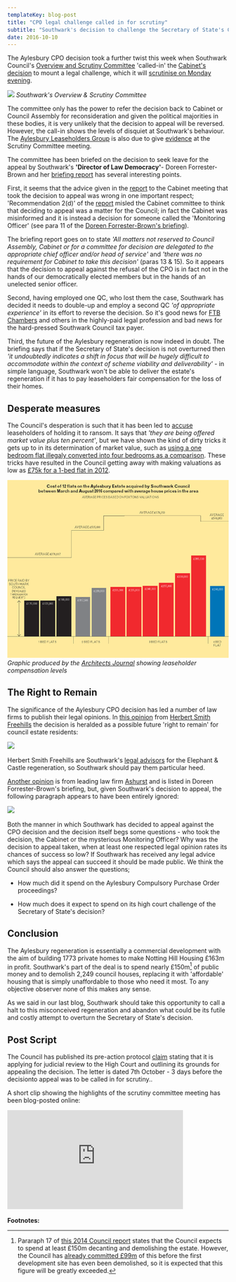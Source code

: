 ```yaml
---
templateKey: blog-post
title: "CPO legal challenge called in for scrutiny"
subtitle: "Southwark's decision to challenge the Secretary of State's CPO decision has been called in by its Overview & Scrutiny Committee"
date: 2016-10-10
---
```

The Aylesbury CPO decision took a further twist this week when Southwark Council's [Overview and Scrutiny Committee](http://moderngov.southwark.gov.uk/mgCommitteeDetails.aspx?ID=308) 'called-in' the [Cabinet's decision](http://35percent.org/2016-09-26-council-appeals-aylesbury-cpo-decision/) to mount a legal challenge, which it will [scrutinise on Monday evening](http://moderngov.southwark.gov.uk/ieListDocuments.aspx?CId=308&MId=5456&Ver=4).

![](http://35percent.org/img/oscpic.jpg)
*Southwark's Overview & Scrutiny Committee*

The committee only has the power to refer the decision back to Cabinet or Council Assembly for reconsideration and given the political majorities in these bodies, it is very unlikely that the decision to appeal will be reversed. However, the call-in shows the levels of disquiet at Southwark's behaviour. The [Aylesbury Leaseholders Group](http://halag.wordpress.com) is also due to give [evidence](https://halag.files.wordpress.com/2016/10/oscdeputation_10102016.pdf) at the Scrutiny Committee meeting.

The committee has been briefed on the decision to seek leave for the appeal by Southwark's __'Director of Law Democracy'__- Doreen Forrester-Brown and her [briefing report](http://moderngov.southwark.gov.uk/documents/s64406/Briefing%20Paper%20OSC%20101016%202.pdf) has several interesting points. 

First, it seems that the advice given in the [report](http://moderngov.southwark.gov.uk/documents/s64034/Report%20Aylesbury%20Delivery%20supplemental%20report.pdf) to the Cabinet meeting that took the decision to appeal was wrong in one important respect; 'Recommendation 2(d)' of the [report](http://moderngov.southwark.gov.uk/documents/s64034/Report%20Aylesbury%20Delivery%20supplemental%20report.pdf) misled the Cabinet committee to think that deciding to appeal was a matter for the Council; in fact the Cabinet was misinformed and it is instead a decision for someone called the 'Monitoring Officer' (see para 11 of the [Doreen Forrester-Brown's briefing](http://moderngov.southwark.gov.uk/documents/s64406/Briefing%20Paper%20OSC%20101016%202.pdf)).

The briefing report goes on to state _'All matters not reserved to Council Assembly, Cabinet or for a committee for decision are delegated to the appropriate chief officer and/or head of service'_ and _'there was no requirement for Cabinet to take this decision'_ (paras 13 & 15). So it appears that the decision to appeal against the refusal of the CPO is in fact not in the hands of our democratically elected members but in the hands of an unelected senior officer.

Second, having employed one QC, who lost them the case, Southwark has decided it needs to double-up and employ a second QC _'of appropriate experience'_ in its effort to reverse the decision. So it's good news for [FTB Chambers](https://www.ftbchambers.co.uk/barristers/melissa-murphy) and others in the highly-paid legal profession and bad news for the hard-pressed Southwark Council tax payer.

Third, the future of the Aylesbury regeneration is now indeed in doubt. The briefing says that if the Secretary of State's decision is not overturned then _'it undoubtedly indicates a shift in focus that will be hugely difficult to accommodate within the context of scheme viability and deliverability'_ - in simple language, Southwark won't be able to deliver the estate's regeneration if it has to pay leaseholders fair compensation for the loss of their homes.

## Desperate measures
The Council's desperation is such that it has been led to [accuse](http://www.southwarknews.co.uk/news/aylesbury-plan-face-scrutiny/) leaseholders of holding it to ransom. It says that _'they are being offered market value plus ten percent'_, but we have shown the kind of dirty tricks it gets up to in its determination of market value, such as [using a one bedroom flat illegaly converted into four bedrooms as a comparison](http://35percent.org/2014-05-16-southwark-gives-green-light-to-slum-landlords/). These tricks have resulted in the Council getting away with making valuations as low as [£75k for a 1-bed flat in 2012](https://www.theguardian.com/cities/2016/sep/20/aylesbury-estate-ruling-future-regeneration-sajid-javid). 

![Architects Journal graphic](/img/aylesburyestategraphic.png)
*Graphic produced by the [Architects Journal](https://www.architectsjournal.co.uk/news/aylesbury-estate-cpo-ruling-what-went-wrong/10012171.article) showing leaseholder compensation levels*

## The Right to Remain
The significance of the Aylesbury CPO decision has led a number of law firms to publish their legal opinions. In [this opinion](http://www.lexology.com/library/detail.aspx?g=7d876b71-cdee-48a9-ad05-240a210b0d82) from  [Herbert Smith Freehills](https://www.herbertsmithfreehills.com/) the decision is heralded as a possible future 'right to remain' for council estate residents:

![](http://35percent.org/img/lexologyquote.jpg)

Herbert Smith Freehills are Southwark's [legal advisors](https://web.archive.org/web/20160316171355/http://www.herbertsmithfreehills.com/news/news20100810-hs-advises-the-london-borough-of-southwark-on-elephant-and-castle-regeneration) for the Elephant & Castle regeneration, so Southwark should pay them  particular heed.

[Another opinion](http://mypreferences.ashurst.com/reaction/PDF/CPOmailing.pdf) is from leading law firm [Ashurst](https://www.ashurst.com) and is listed in Doreen Forrester-Brown's briefing, but, given Southwark's decision to appeal, the following paragraph appears to have been entirely ignored:  

![](http://35percent.org/img/CPOmailing.png)

Both the manner in which Southwark has decided to appeal against the CPO decision and the decision itself begs some questions - who took the decision, the Cabinet or the mysterious Monitoring Officer?  Why was the decision to appeal taken, when at least one respected legal opinion rates its chances of success so low?  If Southwark has received any legal advice which says the appeal can succeed it should be made public. We think the Council should also answer the questions;

 * How much did it spend on the Aylesbury Compulsory Purchase Order proceedings?

 * How much does it expect to spend on its high court challenge of the Secretary of State's decision?

## Conclusion
The Aylesbury regeneration is essentially a commercial development with the aim of building 1773 private homes to make Notting Hill Housing £163m in profit. Southwark's part of the deal is to spend nearly £150m[^1] of public money and to demolish 2,249 council houses, replacing it with 'affordable' housing that is simply unaffordable to those who need it most. To any objective observer none of this makes any sense.

As we said in our last blog, Southwark should take this opportunity to call a halt to this misconceived regeneration and abandon what could be its futile and costly attempt to overturn the Secretary of State's decision. 

## Post Script
The Council has published its pre-action protocol [claim](/img/20161007_Secretary_of_State_Aylesbury_CPO.pdf) stating that it is applying for judicial review to the High Court and outlining its grounds for appealing the decision. The letter is dated 7th October - 3 days before the decisionto appeal was to be called in for scrutiny..

A short clip showing the highlights of the scrutiny committee meeting has been blog-posted online:

<iframe width="400" height="225" src="https://www.youtube.com/embed/GlTuN-ffEZk" frameborder="0" allowfullscreen></iframe>

__Footnotes:__

[^1]: Pararaph 17 of [this 2014 Council report](http://moderngov.southwark.gov.uk/documents/s52089/Report) states that the Council expects to spend at least £150m decanting and demolishing the estate. However, the Council has [already committed £99m](http://35percent.org/2016-09-26-council-appeals-aylesbury-cpo-decision/#the-business-case-for-a-moratorium) of this before the first development site has even been demolished, so it is expected that this figure will be greatly exceeded. 



